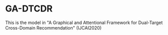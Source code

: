 # GA-DTCDR
This is the model in "A Graphical and Attentional Framework for Dual-Target Cross-Domain Recommendation" (IJCAI2020)
